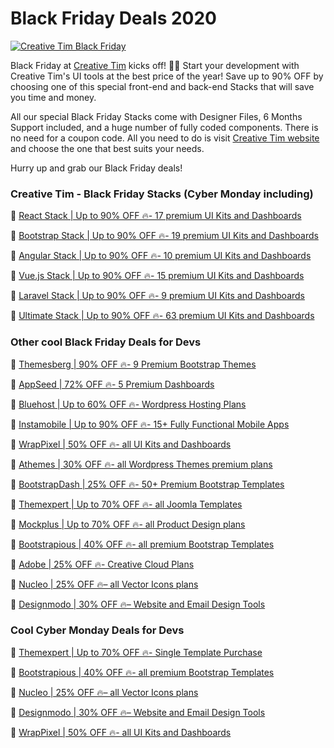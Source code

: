 # Black Friday Deals 2020 

[![Creative Tim Black Friday](https://i.imgur.com/LFtlD0u.png)](https://www.creative-tim.com/campaign?utm_medium=social&utm_source=github&utm_campaign=bf+2020+general)

Black Friday at [Creative Tim](https://www.creative-tim.com/campaign?utm_medium=social&utm_source=github&utm_campaign=bf+2020+general) kicks off! 🖤🖤
Start your development with Creative Tim's UI tools at the best price of the year! Save up to 90% OFF by choosing one of this special front-end and back-end Stacks that will save you time and money.

All our special Black Friday Stacks come with Designer Files, 6 Months Support included, and a huge number of fully coded components. There is no need for a coupon code. All you need to do is visit [Creative Tim website](https://www.creative-tim.com/campaign?utm_medium=social&utm_source=github&utm_campaign=bf+2020+general) and choose the one that best suits your needs.

Hurry up and grab our Black Friday deals!


### Creative Tim - Black Friday Stacks (Cyber Monday including)

🎁  [React Stack | Up to 90% OFF 🔥- 17 premium UI Kits and Dashboards](https://www.creative-tim.com/stacks/react-stack-bf?utm_medium=social&utm_source=github&utm_campaign=bf+2020+react)

🎁  [Bootstrap Stack | Up to 90% OFF 🔥- 19 premium UI Kits and Dashboards](https://www.creative-tim.com/stacks/bootstrap-stack-bf?utm_medium=social&utm_source=github&utm_campaign=bf+2020+bootstrap)

🎁  [Angular Stack | Up to 90% OFF 🔥- 10 premium UI Kits and Dashboards](https://www.creative-tim.com/stacks/angular-stack-bf?utm_medium=social&utm_source=github&utm_campaign=bf+2020+angular)

🎁  [Vue.js Stack | Up to 90% OFF 🔥- 15 premium UI Kits and Dashboards](https://www.creative-tim.com/stacks/vuejs-stack-bf?utm_medium=social&utm_source=github&utm_campaign=bf+2020+vuejs)

🎁  [Laravel Stack | Up to 90% OFF 🔥- 9 premium UI Kits and Dashboards](https://www.creative-tim.com/stacks/laravel-stack-bf?utm_medium=social&utm_source=github&utm_campaign=bf+2020+laravel)

🎁  [Ultimate Stack | Up to 90% OFF 🔥- 63 premium UI Kits and Dashboards](https://www.creative-tim.com/stacks/ultimate-stack-bf?utm_medium=social&utm_source=github&utm_campaign=bf+2020+ultimate)

### Other cool Black Friday Deals for Devs
🎁 [Themesberg | 90% OFF 🔥- 9 Premium Bootstrap Themes](https://a.paddle.com/v2/click/113942/122967?link=3071)

🎁 [AppSeed | 72% OFF 🔥- 5 Premium Dashboards](https://appseed.us/bundles/black-friday)

🎁 [Bluehost | Up to 60% OFF 🔥- Wordpress Hosting Plans](https://www.bluehost.com/track/creativetim/)

🎁 [Instamobile | Up to 90% OFF 🔥- 15+ Fully Functional Mobile Apps](https://www.instamobile.io/)

🎁 [WrapPixel | 50% OFF 🔥- all UI Kits and Dashboards](https://www.wrappixel.com/)

🎁 [Athemes | 30% OFF 🔥- all Wordpress Themes premium plans](http://athemes.com/)

🎁 [BootstrapDash | 25% OFF 🔥- 50+ Premium Bootstrap Templates](https://www.bootstrapdash.com/)

🎁 [Themexpert | Up to 70% OFF 🔥- all Joomla Templates](https://www.themexpert.com/?utm_campaign=blackfriday2020&utm_medium=blog&utm_source=CreativeTim)

🎁 [Mockplus | Up to 70% OFF 🔥- all Product Design plans](http://www.mockplus.com/)

🎁 [Bootstrapious | 40% OFF 🔥- all premium Bootstrap Templates](https://bootstrapious.com/)

🎁 [Adobe | 25% OFF 🔥- Creative Cloud Plans](https://www.adobe.com/creativecloud.html)

🎁 [Nucleo | 25% OFF 🔥– all Vector Icons plans](https://nucleoapp.com/?ref=1712)

🎁 [Designmodo | 30% OFF 🔥– Website and Email Design Tools](https://designmodo.com/blackfriday/?u=4176)


### Cool Cyber Monday Deals for Devs

🎁 [Themexpert | Up to 70% OFF 🔥- Single Template Purchase](https://www.themexpert.com/?utm_campaign=blackfriday2020&utm_medium=blog&utm_source=CreativeTim)

🎁 [Bootstrapious | 40% OFF 🔥- all premium Bootstrap Templates](https://bootstrapious.com/)

🎁 [Nucleo | 25% OFF 🔥– all Vector Icons plans](https://nucleoapp.com/?ref=1712)

🎁 [Designmodo | 30% OFF 🔥– Website and Email Design Tools](https://designmodo.com/blackfriday/?u=4176)

🎁 [WrapPixel | 50% OFF 🔥- all UI Kits and Dashboards](https://www.wrappixel.com/)
